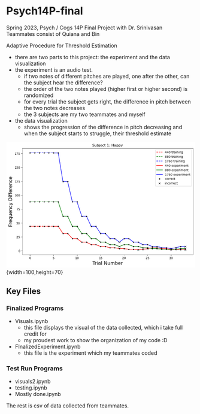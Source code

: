 # Psych14P-final

Spring 2023, Psych / Cogs 14P Final Project with Dr. Srinivasan  
Teammates consist of Quiana and Bin

Adaptive Procedure for Threshold Estimation
* there are two parts to this project: the experiment and the data visualization
* the experiment is an audio test.
  * if two notes of different pitches are played, one after the other, can the subject hear the difference?
  * the order of the two notes played (higher first or higher second) is randomized
  * for every trial the subject gets right, the difference in pitch between the two notes decreases
  * the 3 subjects are my two teammates and myself
* the data visualization
  * shows the progression of the difference in pitch decreasing and when the subject starts to struggle, their threshold estimate

![](https://github.com/han-happy/Adaptive-Procedure-for-Threshold-Estimation/blob/main/happyfrequencydifference.png "frequency difference") {width=100,height=70}


## Key Files
### Finalized Programs
* Visuals.ipynb
  * this file displays the visual of the data collected, which i take full credit for
  * my proudest work to show the organization of my code :D
* FInalizedExperiment.ipynb
  * this file is the experiment which my teammates coded
### Test Run Programs
* visuals2.ipynb
* testing.ipynb
* Mostly done.ipynb

The rest is csv of data collected from teammates.
